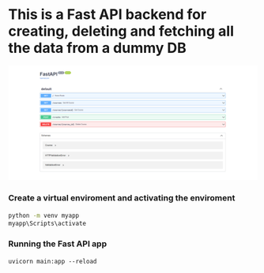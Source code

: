# **This is a Fast API backend for creating, deleting and fetching all the data from a dummy DB**


![Fast API](./images/FastAPI.png)


### **Create a virtual enviroment and activating the enviroment**
```sh
python -m venv myapp
myapp\Scripts\activate
```

### **Running the Fast API app**
```
uvicorn main:app --reload
```

